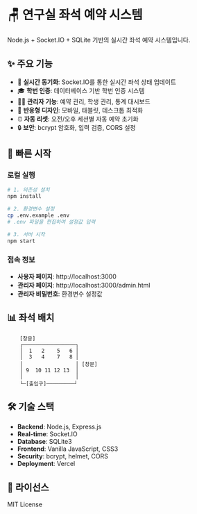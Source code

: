 # 🪑 연구실 좌석 예약 시스템

Node.js + Socket.IO + SQLite 기반의 실시간 좌석 예약 시스템입니다.

## ✨ 주요 기능

- 🔄 **실시간 동기화**: Socket.IO를 통한 실시간 좌석 상태 업데이트
- 🎓 **학번 인증**: 데이터베이스 기반 학번 인증 시스템
- 👨‍💼 **관리자 기능**: 예약 관리, 학생 관리, 통계 대시보드
- 📱 **반응형 디자인**: 모바일, 태블릿, 데스크톱 최적화
- ⏰ **자동 리셋**: 오전/오후 세션별 자동 예약 초기화
- 🔒 **보안**: bcrypt 암호화, 입력 검증, CORS 설정

## 🚀 빠른 시작

### 로컬 실행
```bash
# 1. 의존성 설치
npm install

# 2. 환경변수 설정
cp .env.example .env
# .env 파일을 편집하여 설정값 입력

# 3. 서버 시작
npm start
```

### 접속 정보
- **사용자 페이지**: http://localhost:3000
- **관리자 페이지**: http://localhost:3000/admin.html
- **관리자 비밀번호**: 환경변수 설정값

## 📊 좌석 배치

```
    [창문]
    ┌─────────────────┐
    │  1   2    5   6 │
    │  3   4    7   8 │
    │                 │ [창문]
    │ 9  10 11 12 13  │
    │                 │
    └─[출입구]─────────┘
```

## 🛠️ 기술 스택

- **Backend**: Node.js, Express.js
- **Real-time**: Socket.IO
- **Database**: SQLite3
- **Frontend**: Vanilla JavaScript, CSS3
- **Security**: bcrypt, helmet, CORS
- **Deployment**: Vercel

## 📝 라이선스

MIT License
